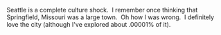 Seattle is a complete culture shock.  I remember once thinking that Springfield, Missouri was a large town.  Oh how I was wrong.  I definitely love the city (although I've explored about .00001% of it).